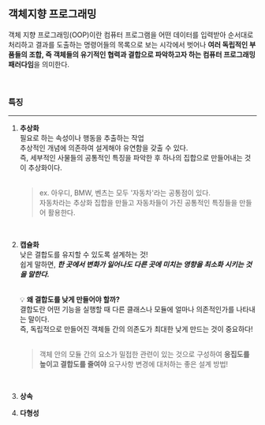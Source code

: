 ## 객체지향 프로그래밍
객체 지향 프로그래밍(OOP)이란 컴퓨터 프로그램을 어떤 데이터를 입력받아 순서대로 처리하고 결과를 도출하는 명령어들의 목록으로 보는 시각에서 벗어나 **여러 독립적인 부품들의 조합, 즉 객체들의 유기적인 협력과 결합으로 파악하고자 하는 컴퓨터 프로그래밍 패러다임**을 의미한다.

<br>

### 특징
---
1. **추상화** <br>
    필요로 하는 속성이나 행동을 추출하는 작업 <br>
    추상적인 개념에 의존하여 설게해야 유연함을 갖출 수 있다. <br>
    즉, 세부적인 사물들의 공통적인 특징을 파악한 후 하나의 집합으로 만들어내는 것이 추상화이다. <br><br>
    > ex. 아우디, BMW, 벤츠는 모두 '자동차'라는 공통점이 있다. <br>
    자동차라는 추상화 집합을 만들고 자동차들이 가진 공통적인 특징들을 만들어 활용한다.

<br>

2. **캡슐화** <br>
    낮은 결합도를 유지할 수 있도록 설계하는 것! <br>
    쉽게 말하면, ***한 곳에서 변화가 일어나도 다른 곳에 미치는 영향을 최소화 시키는 것을 말한다.*** <br><br>

    💡 **왜 결합도를 낮게 만들어야 할까?** <br>
    결합도란 어떤 기능을 실행할 때 다른 클래스나 모듈에 얼마나 의존적인가를 나타내는 말이다. <br>
    즉, 독립적으로 만들어진 객체들 간의 의존도가 최대한 낮게 만드는 것이 중요하다! <br><br>

    > 객체 안의 모듈 간의 요소가 밀접한 관련이 있는 것으로 구성하여 **응집도를 높이고 결합도를 줄여야** 요구사항 변경에 대처하는 좋은 설계 방법!
    
    <br>

3. **상속** <br>
4. **다형성** <br>